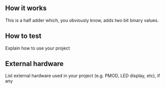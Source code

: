 <!---

This file is used to generate your project datasheet. Please fill in the information below and delete any unused
sections.

You can also include images in this folder and reference them in the markdown. Each image must be less than
512 kb in size, and the combined size of all images must be less than 1 MB.
-->

## How it works

This is a half adder which, you obviously know, adds two bit binary values.  

## How to test

Explain how to use your project

## External hardware

List external hardware used in your project (e.g. PMOD, LED display, etc), if any
